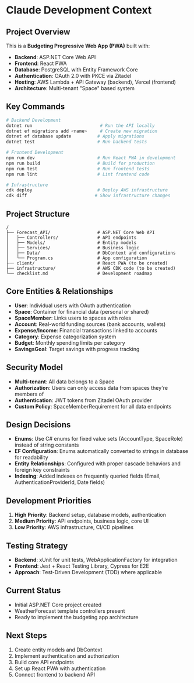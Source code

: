 # Claude Development Context

## Project Overview
This is a **Budgeting Progressive Web App (PWA)** built with:
- **Backend**: ASP.NET Core Web API
- **Frontend**: React PWA
- **Database**: PostgreSQL with Entity Framework Core
- **Authentication**: OAuth 2.0 with PKCE via Zitadel
- **Hosting**: AWS Lambda + API Gateway (backend), Vercel (frontend)
- **Architecture**: Multi-tenant "Space" based system

## Key Commands
```bash
# Backend Development
dotnet run                          # Run the API locally
dotnet ef migrations add <name>     # Create new migration
dotnet ef database update          # Apply migrations
dotnet test                        # Run backend tests

# Frontend Development  
npm run dev                        # Run React PWA in development
npm run build                      # Build for production
npm run test                       # Run frontend tests
npm run lint                       # Lint frontend code

# Infrastructure
cdk deploy                         # Deploy AWS infrastructure
cdk diff                          # Show infrastructure changes
```

## Project Structure
```
/
├── Forecast_API/                  # ASP.NET Core Web API
│   ├── Controllers/               # API endpoints
│   ├── Models/                    # Entity models
│   ├── Services/                  # Business logic
│   ├── Data/                      # DbContext and configurations
│   └── Program.cs                 # App configuration
├── client/                        # React PWA (to be created)
├── infrastructure/                # AWS CDK code (to be created)
└── checklist.md                   # Development roadmap
```

## Core Entities & Relationships
- **User**: Individual users with OAuth authentication
- **Space**: Container for financial data (personal or shared)
- **SpaceMember**: Links users to spaces with roles
- **Account**: Real-world funding sources (bank accounts, wallets)
- **Expense/Income**: Financial transactions linked to accounts
- **Category**: Expense categorization system
- **Budget**: Monthly spending limits per category
- **SavingsGoal**: Target savings with progress tracking

## Security Model
- **Multi-tenant**: All data belongs to a Space
- **Authorization**: Users can only access data from spaces they're members of
- **Authentication**: JWT tokens from Zitadel OAuth provider
- **Custom Policy**: SpaceMemberRequirement for all data endpoints

## Design Decisions
- **Enums**: Use C# enums for fixed value sets (AccountType, SpaceRole) instead of string constants
- **EF Configuration**: Enums automatically converted to strings in database for readability
- **Entity Relationships**: Configured with proper cascade behaviors and foreign key constraints
- **Indexing**: Added indexes on frequently queried fields (Email, AuthenticationProviderId, Date fields)

## Development Priorities
1. **High Priority**: Backend setup, database models, authentication
2. **Medium Priority**: API endpoints, business logic, core UI
3. **Low Priority**: AWS infrastructure, CI/CD pipelines

## Testing Strategy
- **Backend**: xUnit for unit tests, WebApplicationFactory for integration
- **Frontend**: Jest + React Testing Library, Cypress for E2E
- **Approach**: Test-Driven Development (TDD) where applicable

## Current Status
- Initial ASP.NET Core project created
- WeatherForecast template controllers present
- Ready to implement the budgeting app architecture

## Next Steps
1. Create entity models and DbContext
2. Implement authentication and authorization
3. Build core API endpoints
4. Set up React PWA with authentication
5. Connect frontend to backend API